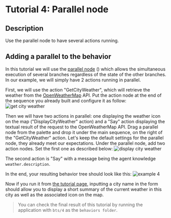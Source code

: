 # Tutorial 4: Parallel node #

## Description ##

Use the parallel node to have several actions running.

## Adding a parallel to the behavior ##

In this tutorial we will use the [parallel node](http://doc.craft.ai/behaviors/parallel/index.html) (<span class='craft-node-parallel'></span>) which allows the simultaneous execution of several branches regardless of the state of the other branches.
In our example, we will simply have 2 actions running in parallel.

First, we will use the action "GetCityWeather", which will retrieve the weather from the [OpenWeatherMap](http://openweathermap.org/) API.
Put the action node at the end of the sequence you already built and configure it as follow:
![get city weather](https://raw.githubusercontent.com/craft-ai/tutorials/master/doc/4/GetCityWeatherProperties.png)

Then we will have two actions in parallel: one displaying the weather icon on the map ("DisplayCityWeather" action) and a "Say" action displaying the textual result of the request to the OpenWeatherMap API.
Drag a parallel node from the palette and drop it under the main sequence, on the right of the "GetCityWeather" action.
Let's keep the default settings for the parallel node, they already meet our expectations.
Under the parallel node, add two action nodes. Set the first one as described below:
![display city weather](https://raw.githubusercontent.com/craft-ai/tutorials/master/doc/4/DisplayCityWeatherProperties.png)

The second action is "Say" with a message being the agent knowledge `weather.description`.

In the end, your resulting behavior tree should look like this:
![example 4](https://raw.githubusercontent.com/craft-ai/tutorials/master/doc/4/example4.png)

Now if you run it from [the tutorial page](http://www.craft.ai/tutorials/), inputting a city name in the form should allow you to display a short summary of the current weather in this city as well as the associated icon on the map.

> You can check the final result of this tutorial by running the application with `bts/4` as the `behaviors folder`.
